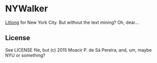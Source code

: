 # NYWalker

[Litlong](http://litlong.org) for New York City. But without the text mining? Oh, dear…

## License

See LICENSE file, but (c) 2015 Moacir P. de Sá Pereira, and, um, maybe NYU or something?
